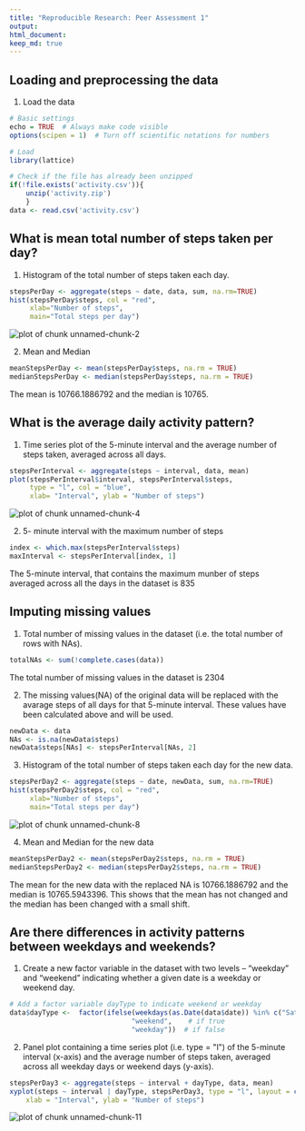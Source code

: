 ```yaml
---
title: "Reproducible Research: Peer Assessment 1"
output: 
html_document:
keep_md: true
---
```


## Loading and preprocessing the data

1. Load the data


```r
# Basic settings
echo = TRUE  # Always make code visible
options(scipen = 1)  # Turn off scientific notations for numbers

# Load
library(lattice)

# Check if the file has already been unzipped
if(!file.exists('activity.csv')){
    unzip('activity.zip')
    }
data <- read.csv('activity.csv')
```

## What is mean total number of steps taken per day?

1. Histogram of the total number of steps taken each day.


```r
stepsPerDay <- aggregate(steps ~ date, data, sum, na.rm=TRUE)
hist(stepsPerDay$steps, col = "red", 
     xlab="Number of steps",
     main="Total steps per day")
```

![plot of chunk unnamed-chunk-2](figure/unnamed-chunk-2-1.png) 

2. Mean and Median


```r
meanStepsPerDay <- mean(stepsPerDay$steps, na.rm = TRUE)
medianStepsPerDay <- median(stepsPerDay$steps, na.rm = TRUE)
```

The mean is 10766.1886792 and the median is 10765.

## What is the average daily activity pattern?

1. Time series plot of the 5-minute interval and the average number of steps taken, averaged across all days.


```r
stepsPerInterval <- aggregate(steps ~ interval, data, mean)
plot(stepsPerInterval$interval, stepsPerInterval$steps, 
     type = "l", col = "blue",
     xlab= "Interval", ylab = "Number of steps")
```

![plot of chunk unnamed-chunk-4](figure/unnamed-chunk-4-1.png) 

2. 5- minute interval with the maximum number of steps


```r
index <- which.max(stepsPerInterval$steps)
maxInterval <- stepsPerInterval[index, 1]
```

The 5-minute interval, that contains the maximum munber of steps averaged across all the days in the dataset is 835

## Imputing missing values

1. Total number of missing values in the dataset (i.e. the total number of rows with NAs).

```r
totalNAs <- sum(!complete.cases(data))
```

The total number of missing values in the dataset is 2304

2. The missing values(NA) of the original data will be replaced with the avarage steps of all days for that 5-minute interval. These values have been calculated above and will be used.


```r
newData <- data
NAs <- is.na(newData$steps)
newData$steps[NAs] <- stepsPerInterval[NAs, 2]
```

3. Histogram of the total number of steps taken each day for the new data.


```r
stepsPerDay2 <- aggregate(steps ~ date, newData, sum, na.rm=TRUE)
hist(stepsPerDay2$steps, col = "red", 
     xlab="Number of steps",
     main="Total steps per day")
```

![plot of chunk unnamed-chunk-8](figure/unnamed-chunk-8-1.png) 

4. Mean and Median for the new data


```r
meanStepsPerDay2 <- mean(stepsPerDay2$steps, na.rm = TRUE)
medianStepsPerDay2 <- median(stepsPerDay2$steps, na.rm = TRUE)
```

The mean for the new data with the replaced NA is 10766.1886792 and the median is 10765.5943396. This shows that the mean has not changed and the median has been changed with a small shift.

## Are there differences in activity patterns between weekdays and weekends?

1. Create a new factor variable in the dataset with two levels – “weekday” and “weekend” indicating whether a given date is a weekday or weekend day.


```r
# Add a factor variable dayType to indicate weekend or weekday
data$dayType <-  factor(ifelse(weekdays(as.Date(data$date)) %in% c("Saturday", "Sunday"), 
                              "weekend",    # if true 
                              "weekday"))  # if false
```

2. Panel plot containing a time series plot (i.e. type = "l") of the 5-minute interval (x-axis) and the average number of steps taken, averaged across all weekday days or weekend days (y-axis). 


```r
stepsPerDay3 <- aggregate(steps ~ interval + dayType, data, mean)
xyplot(steps ~ interval | dayType, stepsPerDay3, type = "l", layout = c(1, 2), 
    xlab = "Interval", ylab = "Number of steps")
```

![plot of chunk unnamed-chunk-11](figure/unnamed-chunk-11-1.png) 


